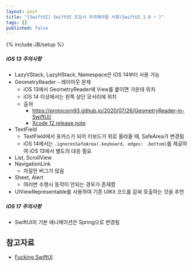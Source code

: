 ```yaml
---
layout: post
title: "[SwiftUI] SwiftUI 도입시 주의해야할 사항(SwiftUI 1.0 ~ )"
tags: []
published: false
---
```

{% include JB/setup %}

##### iOS 13 주의사항

* LazyVStack, LazyHStack, Namespace은 iOS 14부터 사용 가능
* GeometryReader - 레이아웃 문제
  * iOS 13에서 GeometryReader에 View를 붙이면 가운데 위치
  * iOS 14 이상에서는 왼쪽 상단 모서리에 위치
  * 출처
    * https://protocorn93.github.io/2020/07/26/GeometryReader-in-SwiftUI/
    * [Xcode 12 release note](https://developer.apple.com/documentation/xcode-release-notes/xcode-12-release-notes)
* TextField
  * TextField에서 포커스가 되어 키보드가 위로 올라올 때, SafeArea가 변경됨
  * iOS 14에서는 `.ignoresSafeArea(.keyboard, edges: .bottom)`를 제공하여 iOS 13에서 별도의 대응 필요
* List, ScrollView
* NavigationLink
  * 자잘한 버그가 많음
* Sheet, Alert
  * 여러번 수행시 동작이 안되는 경우가 존재함
* UIViewRepresentable를 사용하여 기존 UIKit 코드를 감싸 호출하는 것을 추천

##### iOS 17 주의사항

* SwiftUI의 기본 애니메이션은 Spring으로 변경됨

## 참고자료
* [Fucking SwiftUI](https://fuckingswiftui.com/)
